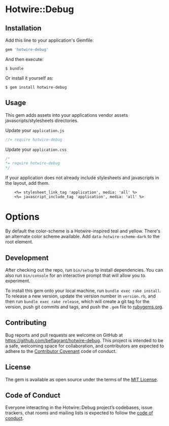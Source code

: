 # Hotwire::Debug

## Installation

Add this line to your application's Gemfile:

```ruby
gem 'hotwire-debug'
```

And then execute:

    $ bundle

Or install it yourself as:

    $ gem install hotwire-debug

## Usage

This gem adds assets into your applications vendor assets javascripts/stylesheets directories.

Update your `application.js`
```js
//= require hotwire-debug
```

Update your `application.css`
```css
/*
*= require hotwire-debug
*/
```

If your application does not already include stylesheets and javascripts in the layout, add them.

```erb
    <%= stylesheet_link_tag 'application', media: 'all' %>
    <%= javascript_include_tag 'application', media: 'all' %>
```

# Options

By default the color-scheme is a Hotwire-inspired teal and yellow. There's an alternate color scheme available. Add `data-hotwire-scheme-dark` to the root element.

## Development

After checking out the repo, run `bin/setup` to install dependencies. You can also run `bin/console` for an interactive prompt that will allow you to experiment.

To install this gem onto your local machine, run `bundle exec rake install`. To release a new version, update the version number in `version.rb`, and then run `bundle exec rake release`, which will create a git tag for the version, push git commits and tags, and push the `.gem` file to [rubygems.org](https://rubygems.org).

## Contributing

Bug reports and pull requests are welcome on GitHub at https://github.com/beflagrant/hotwire-debug. This project is intended to be a safe, welcoming space for collaboration, and contributors are expected to adhere to the [Contributor Covenant](http://contributor-covenant.org) code of conduct.

## License

The gem is available as open source under the terms of the [MIT License](https://opensource.org/licenses/MIT).

## Code of Conduct

Everyone interacting in the Hotwire::Debug project’s codebases, issue trackers, chat rooms and mailing lists is expected to follow the [code of conduct](https://github.com/beflagrant/hotwire-debug/blob/master/CODE_OF_CONDUCT.md).
